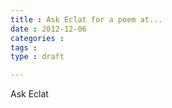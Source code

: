 ```yaml
---
title : Ask Eclat for a poem at...
date : 2012-12-06
categories : 
tags : 
type : draft

---
```


Ask Eclat